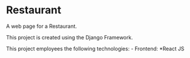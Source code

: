 # Restaurant
A web page for a Restaurant.

This project is created using the Django Framework.

 This project employees  the following technologies:
       - Frontend: 
                 *React JS
                 
